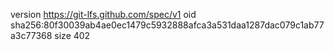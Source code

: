 version https://git-lfs.github.com/spec/v1
oid sha256:80f30039ab4ae0ec1479c5932888afca3a531daa1287dac079c1ab77a3c77368
size 402
